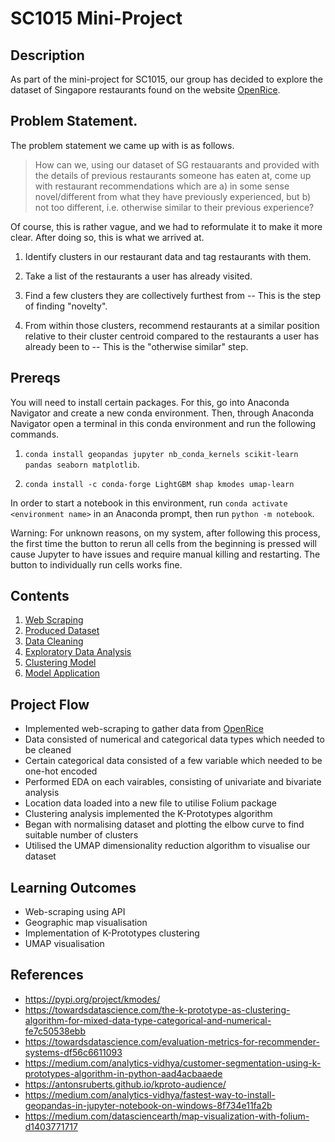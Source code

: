 # SC1015 Mini-Project

## Description

As part of the mini-project for SC1015, our group has decided to explore the dataset of Singapore restaurants found on the website [OpenRice](https://sg.openrice.com/en/singapore). 

## Problem Statement.

The problem statement we came up with is as follows.

> How can we, using our dataset of SG restauarants and provided with the details of previous restaurants someone has eaten at, come up with restaurant recommendations which are a) in some sense novel/different from what they have previously experienced, but b) not too different, i.e. otherwise similar to their previous experience?

Of course, this is rather vague, and we had to reformulate it to make it more clear. After doing so, this is what we arrived at.

1. Identify clusters in our restaurant data and tag restaurants with them.

2. Take a list of the restaurants a user has already visited.

3. Find a few clusters they are collectively furthest from -- This is the step of finding "novelty".

4. From within those clusters, recommend restaurants at a similar position relative to their cluster centroid compared to the restaurants a user has already been to -- This is the "otherwise similar" step.


## Prereqs

You will need to install certain packages. For this, go into Anaconda Navigator and create a new conda environment. Then, through Anaconda  Navigator open a terminal in this conda environment and run the following commands.

1. `conda install geopandas jupyter nb_conda_kernels scikit-learn pandas seaborn matplotlib`.

2. `conda install -c conda-forge LightGBM shap kmodes umap-learn`

In order to start a notebook in this environment, run `conda activate <environment name>` in an Anaconda prompt, then run `python -m notebook`.

Warning: For unknown reasons, on my system, after following this process, the first time the button to rerun all cells from the beginning is pressed will cause Jupyter to have issues and require manual killing and restarting. The button to individually run cells works fine.

## Contents

1. [Web Scraping](http://github.com/adilhasan927/SC1015-Project/Web%20Scraping/Scraping.md)
2. [Produced Dataset](https://github.com/adilhasan927/SC1015-Project/Data/features.csv)
3. [Data Cleaning](https://github.com/adilhasan927/SC1015-Project/blob/main/Datasets/Data%20Cleaning.ipynb)
4. [Exploratory Data Analysis](https://github.com/adilhasan927/SC1015-Project/blob/main/EDA/Exploratory%20Data%20Analysis.ipynb)
5. [Clustering Model](https://github.com/adilhasan927/SC1015-Project/blob/main/Clustering%20Model/Clustering.ipynb)
6. [Model Application](https://github.com/adilhasan927/SC1015-Project/blob/main/Model%20Application/Model%20Application.ipynb)


## Project Flow

- Implemented web-scraping to gather data from [OpenRice](https://sg.openrice.com/en/singapore)
- Data consisted of numerical and categorical data types which needed to be cleaned
- Certain categorical data consisted of a few variable which needed to be one-hot encoded
- Performed EDA on each vairables, consisting of univariate and bivariate analysis
- Location data loaded into a new file to utilise Folium package
- Clustering analysis implemented the K-Prototypes algorithm
- Began with normalising dataset and plotting the elbow curve to find suitable number of clusters
- Utilised the UMAP dimensionality reduction algorithm to visualise our dataset

## Learning Outcomes

- Web-scraping using API
- Geographic map visualisation
- Implementation of K-Prototypes clustering
- UMAP visualisation

## References

- https://pypi.org/project/kmodes/
- https://towardsdatascience.com/the-k-prototype-as-clustering-algorithm-for-mixed-data-type-categorical-and-numerical-fe7c50538ebb
- https://towardsdatascience.com/evaluation-metrics-for-recommender-systems-df56c6611093
- https://medium.com/analytics-vidhya/customer-segmentation-using-k-prototypes-algorithm-in-python-aad4acbaaede
- https://antonsruberts.github.io/kproto-audience/
- https://medium.com/analytics-vidhya/fastest-way-to-install-geopandas-in-jupyter-notebook-on-windows-8f734e11fa2b
- https://medium.com/datasciencearth/map-visualization-with-folium-d1403771717
